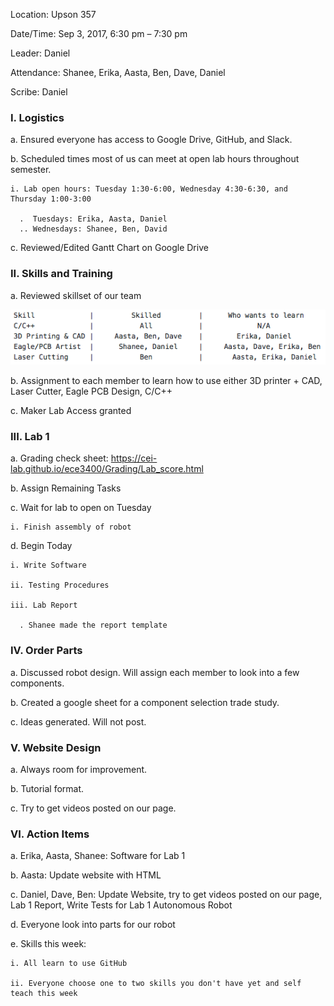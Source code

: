 Location: Upson 357

Date/Time: Sep 3, 2017, 6:30 pm – 7:30 pm

Leader: Daniel

Attendance: Shanee, Erika, Aasta, Ben, Dave, Daniel

Scribe: Daniel

### I. Logistics
  a. Ensured everyone has access to Google Drive, GitHub, and Slack.
  
  b. Scheduled times most of us can meet at open lab hours throughout semester.
  
    i. Lab open hours: Tuesday 1:30-6:00, Wednesday 4:30-6:30, and Thursday 1:00-3:00
    
      .  Tuesdays: Erika, Aasta, Daniel
      .. Wednesdays: Shanee, Ben, David
  
  c. Reviewed/Edited Gantt Chart on Google Drive

### II. Skills and Training
  a. Reviewed skillset of our team
  
  ![](./SkillSet.jpg)
  
  b. Assignment to each member to learn how to use either 3D printer + CAD, Laser Cutter, Eagle PCB Design, C/C++
  
  c. Maker Lab Access granted

### III. Lab 1
  a. Grading check sheet: https://cei-lab.github.io/ece3400/Grading/Lab_score.html

  b. Assign Remaining Tasks
  
  c. Wait for lab to open on Tuesday
  
    i. Finish assembly of robot
    
  d. Begin Today
  
    i. Write Software
    
    ii. Testing Procedures
    
    iii. Lab Report
      
      . Shanee made the report template

### IV. Order Parts

  a. Discussed robot design. Will assign each member to look into a few components.

  b. Created a google sheet for a component selection trade study.
  
  c. Ideas generated. Will not post.

### V. Website Design

  a. Always room for improvement.
  
  b. Tutorial format.
  
  c. Try to get videos posted on our page.

### VI. Action Items
  a. Erika, Aasta, Shanee: Software for Lab 1
  
  b. Aasta: Update website with HTML

  c. Daniel, Dave, Ben: Update Website, try to get videos posted on our page, Lab 1 Report, Write Tests for Lab 1 Autonomous Robot
  
  d. Everyone look into parts for our robot

  e. Skills this week: 
  
    i. All learn to use GitHub
    
    ii. Everyone choose one to two skills you don't have yet and self teach this week
